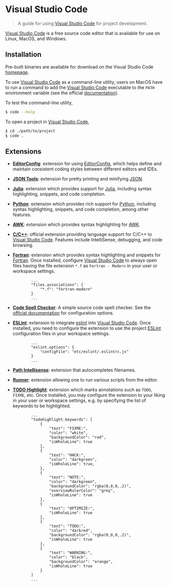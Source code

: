 <!--

@license Apache-2.0

Copyright (c) 2018 The Stdlib Authors.

Licensed under the Apache License, Version 2.0 (the "License");
you may not use this file except in compliance with the License.
You may obtain a copy of the License at

   http://www.apache.org/licenses/LICENSE-2.0

Unless required by applicable law or agreed to in writing, software
distributed under the License is distributed on an "AS IS" BASIS,
WITHOUT WARRANTIES OR CONDITIONS OF ANY KIND, either express or implied.
See the License for the specific language governing permissions and
limitations under the License.

-->

# Visual Studio Code

> A guide for using [Visual Studio Code][vscode] for project development.

[Visual Studio Code][vscode] is a free source code editor that is available for use on Linux, MacOS, and Windows.

## Installation

Pre-built binaries are available for download on the Visual Studio Code [homepage][vscode].

To use [Visual Studio Code][vscode] as a command-line utility, users on MacOS have to run a command to add the [Visual Studio Code][vscode] executable to the `PATH` environment variable (see the official [documentation][vscode-macos-setup]). 

To test the command-line utility,

```bash
$ code --help
```

To open a project in [Visual Studio Code][vscode],

```bash
$ cd ./path/to/project
$ code .
```

## Extensions

-   [**EditorConfig**][vscode-editorconfig]: extension for using [EditorConfig][editorconfig], which helps define and maintain consistent coding styles between different editors and IDEs.

-   [**JSON Tools**][vscode-json-tools]: extension for pretty printing and minifying [JSON][json].

-   [**Julia**][vscode-julia]: extension which provides support for [Julia][julia], including syntax highlighting, snippets, and code completion.

-   [**Python**][vscode-python]: extension which provides rich support for [Python][python], including syntax highlighting, snippets, and code completion, among other features.

-   [**AWK**][vscode-awk]: extension which provides syntax highlighting for [AWK][awk].

-   [**C/C++**][vscode-cpptools]: official extension providing language support for C/C++ to [Visual Studio Code][vscode]. Features include IntelliSense, debugging, and code browsing.

-   [**Fortran**][vscode-fortran]: extension which provides syntax highlighting and snippets for [Fortran][fortran]. Once installed, configure [Visual Studio Code][vscode] to always open files having the file extension `*.f` as `Fortran - Modern` in your user or workspace settings.

    ```text
            ...
            "files.associations": {
                "*.f": "fortran-modern"
            }
            ...
    ```

-   [**Code Spell Checker**][vscode-spell-checker]: A simple source code spell checker. See the [official documentation][vscode-spell-checker-readme] for configuration options.

-   [**ESLint**][vscode-eslint]: extension to integrate [eslint][eslint] into [Visual Studio Code][vscode]. Once installed, you need to configure the extension to use the project [ESLint][eslint] configuration files in your workspace settings.

    ```text
            ...
            "eslint.options": {
                "configFile": "etc/eslint/.eslintrc.js"
            }
            ...
    ```

-   [**Path Intellisense**][vscode-path-intellisense]: extension that autocompletes filenames.

-   [**Runner**][vscode-runner]: extension allowing one to run various scripts from the editor.

-   [**TODO Highlight**][vscode-todo-highlight]: extension which marks annotations such as `TODO`, `FIXME`, etc. Once installed, you may configure the extension to your liking in your user or workspace settings, e.g. by specifying the list of keywords to be highlighted.

    ```text
            ...
            "todohighlight.keywords": [
                {
                    "text": "FIXME:",
                    "color": "white",
                    "backgroundColor": "red",
                    "isWholeLine": true
                },
                {
                    "text": "HACK:",
                    "color": "darkgreen",
                    "isWholeLine": true,
                },
                {
                    "text": "NOTE:",
                    "color": "darkgreen",
                    "backgroundColor": "rgba(0,0,0,.2)",
                    "overviewRulerColor": "grey",
                    "isWholeLine": true
                },
                {
                    "text": "OPTIMIZE:",
                    "isWholeLine": true
                },
                {
                    "text": "TODO:",
                    "color": "darkred",
                    "backgroundColor": "rgba(0,0,0,.2)", 
                    "isWholeLine": true
                },
                {
                    "text": "WARNING:",
                    "color": "black",
                    "backgroundColor": "orange",
                    "isWholeLine": true
                }
            ]
            ...
    ```

<section class="links">

[vscode]: https://code.visualstudio.com/

[vscode-macos-setup]: https://code.visualstudio.com/docs/setup/mac

[vscode-eslint]: https://github.com/Microsoft/vscode-eslint

[vscode-spell-checker]: https://github.com/Jason-Rev/vscode-spell-checker

[vscode-spell-checker-readme]: https://github.com/Jason-Rev/vscode-spell-checker/blob/master/client/README.md

[vscode-path-intellisense]: https://github.com/ChristianKohler/PathIntellisense

[vscode-todo-highlight]: https://github.com/wayou/vscode-todo-highlight

[vscode-editorconfig]: https://github.com/editorconfig/editorconfig-vscode

[vscode-json-tools]: https://marketplace.visualstudio.com/items?itemName=eriklynd.json-tools#overview

[vscode-python]: https://github.com/Microsoft/vscode-python

[vscode-julia]: https://github.com/JuliaEditorSupport/julia-vscode

[vscode-awk]: https://github.com/luggage66/vscode-awk

[vscode-cpptools]: https://marketplace.visualstudio.com/items?itemName=ms-vscode.cpptools

[vscode-fortran]: https://github.com/Gimly/vscode-fortran

[vscode-runner]: https://github.com/mattn/vscode-runner

[eslint]: http://eslint.org/

[json]: http://www.json.org/

[editorconfig]: http://editorconfig.org/

[python]: https://www.python.org/

[julia]: https://julialang.org/

[awk]: https://en.wikipedia.org/wiki/AWK

[fortran]: https://en.wikipedia.org/wiki/Fortran

</section>

<!-- /.links -->

